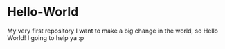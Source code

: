 # Hello-World
My very first repository
I want to make a big change in the world, so Hello World! I going to help ya :p
